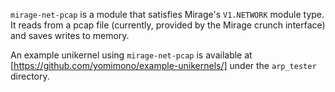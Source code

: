 `mirage-net-pcap` is a module that satisfies Mirage's `V1.NETWORK` module type.  It reads from a pcap file (currently, provided by the Mirage crunch interface) and saves writes to memory.

An example unikernel using `mirage-net-pcap` is available at [https://github.com/yomimono/example-unikernels/] under the `arp_tester` directory.
